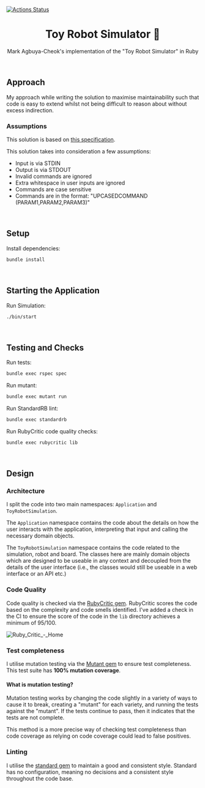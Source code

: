 [![Actions Status](https://github.com/markadrianagbuya/toy_robot_simulator/workflows/Tests%20and%20Code%20Quality%20Checks/badge.svg)](https://github.com/markadrianagbuya/toy_robot_simulator/actions)

<div align="center">
  <h1 align="center">Toy Robot Simulator 🤖</h1>

  <p align="center">
    Mark Agbuya-Cheok's implementation of the "Toy Robot Simulator" in Ruby
  </p>
  </br>
</div>

## Approach
My approach while writing the solution to maximise maintainability such that code is easy to extend whilst not being difficult to reason about without excess indirection.

### Assumptions
This solution is based on [this specification](toy_robot_simulator_specification.md).

This solution takes into consideration a few assumptions:
* Input is via STDIN
* Output is via STDOUT
* Invalid commands are ignored
* Extra whitespace in user inputs are ignored
* Commands are case sensitive
* Commands are in the format: "UPCASEDCOMMAND (PARAM1,PARAM2,PARAM3)"

</br>

## Setup

Install dependencies:
```sh
bundle install
```

</br>

## Starting the Application

Run Simulation:
```sh
./bin/start
```
</br>

## Testing and Checks

Run tests:
```sh
bundle exec rspec spec
```

Run mutant:
```sh
bundle exec mutant run
```

Run StandardRB lint:
```sh
bundle exec standardrb
```

Run RubyCritic code quality checks:
```sh
bundle exec rubycritic lib
```

</br>

## Design

### Architecture

I split the code into two main namespaces: `Application` and `ToyRobotSimulation`.

The `Application` namespace contains the code about the details on how the user interacts with the application, interpreting that input and calling the necessary domain objects.

The `ToyRobotSimulation` namespace contains the code related to the simulation, robot and board. The classes here are mainly domain objects which are designed to be useable in any context and decoupled from the details of the user interface (i.e., the classes would still be useable in a web interface or an API etc.)

### Code Quality

Code quality is checked via the [RubyCritic gem](https://github.com/whitesmith/rubycritic). RubyCritic scores the code based on the complexity and code smells identified. I've added a check in the CI to ensure the score of the code in the `lib` directory achieves a minimum of 95/100.

![Ruby_Critic_-_Home](https://user-images.githubusercontent.com/4326858/162623462-c2b5966b-af37-4ecc-977f-461bf352ff43.png)

### Test completeness

I utilise mutation testing via the [Mutant gem](https://github.com/mbj/mutant) to ensure test completeness. This test suite has **100% mutation coverage**.

#### What is mutation testing?

Mutation testing works by changing the code slightly in a variety of ways to cause it to break, creating a "mutant" for each variety, and running the tests against the "mutant". If the tests continue to pass, then it indicates that the tests are not complete.

This method is a more precise way of checking test completeness than code coverage as relying on code coverage could lead to false positives.

### Linting

I utilise the [standard gem](https://github.com/testdouble/standard) to maintain a good and consistent style. Standard has no configuration, meaning no decisions and a consistent style throughout the code base.
